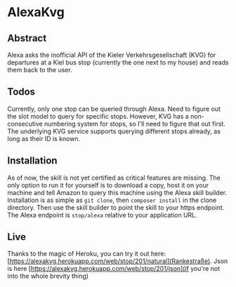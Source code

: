 # AlexaKvg

## Abstract
Alexa asks the inofficial API of the Kieler Verkehrsgesellschaft (KVG) for departures at a Kiel bus stop (currently the one next to my house) and reads them back to the user.

## Todos
Currently, only one stop can be queried through Alexa. Need to figure out the slot model to query for specific stops. However, KVG has a non-consecutive numbering system for stops, so I'll need to figure that out first. The underlying KVG service supports querying different stops already, as long as their ID is known.

## Installation
As of now, the skill is not yet certified as critical features are missing. The only option to run it for yourself is to download a copy, host it on your machine and tell Amazon to query this machine using the Alexa skill builder. Installation is as simple as `git clone`, then `composer install` in the clone directory. Then use the skill builder to point the skill to your https endpoint. The Alexa endpoint is `stop/alexa` relative to your application URL.

## Live
Thanks to the magic of Heroku, you can try it out here: [https://alexakvg.herokuapp.com/web/stop/201/natural](Rankestraße). Json is here [https://alexakvg.herokuapp.com/web/stop/201/json](if you're not into the whole brevity thing)
 